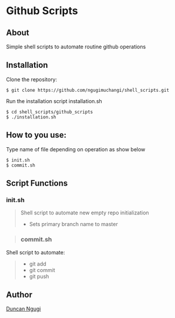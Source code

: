 # Github Scripts
## About
Simple shell scripts to automate routine github operations

## Installation
Clone the repository:

	$ git clone https://github.com/ngugimuchangi/shell_scripts.git

Run the installation script installation.sh

	$ cd shell_scripts/github_scripts
	$ ./installation.sh

## How to you use:
Type name of file depending on operation as show below

	$ init.sh
	$ commit.sh

## Script Functions
### init.sh
> Shell script to automate new empty repo initialization
> * Sets primary branch name to master

> ### commit.sh
Shell script to automate:
> * git add
> * git commit 
> * git push

## Author
[Duncan Ngugi](https://github.com/ngugimuchangi)

